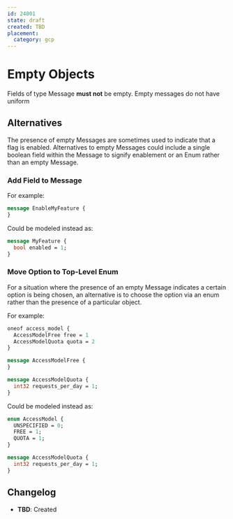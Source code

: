 ```yaml
---
id: 24001
state: draft
created: TBD
placement:
  category: gcp
---
```


# Empty Objects

Fields of type Message **must not** be empty. Empty messages do not have uniform

## Alternatives

The presence of empty Messages are sometimes used to indicate that a flag is enabled. Alternatives to empty Messages could include a single boolean field within the Message to signify enablement or an Enum rather than an empty Message.

### Add Field to Message
For example:
```proto
message EnableMyFeature {
}
```
Could be modeled instead as:

```proto
message MyFeature {
  bool enabled = 1;
}
```

### Move Option to Top-Level Enum

For a situation where the presence of an empty Message indicates a certain option is being chosen, an alternative is to choose the option via an enum rather than the presence of a particular object.

For example:
```proto
oneof access_model {
  AccessModelFree free = 1
  AccessModelQuota quota = 2
}

message AccessModelFree {
}

message AccessModelQuota {
  int32 requests_per_day = 1;
}
```

Could be modeled instead as:
```proto
enum AccessModel {
  UNSPECIFIED = 0;
  FREE = 1;
  QUOTA = 1;
}

message AccessModelQuota {
  int32 requests_per_day = 1;
}
```


## Changelog

- **TBD**: Created
